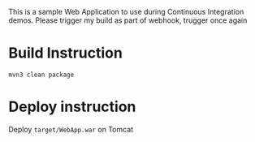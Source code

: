 This is a sample Web Application to use during Continuous Integration demos.
Please trigger my build as part of webhook, trugger once again
# Build Instruction

```
mvn3 clean package
```

# Deploy instruction

Deploy ```target/WebApp.war``` on Tomcat
 
